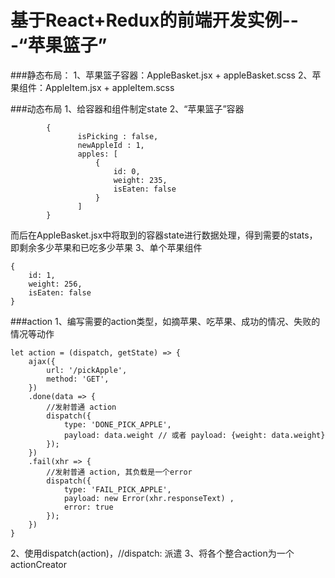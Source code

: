 # 基于React+Redux的前端开发实例---“苹果篮子”

###静态布局：
    1、苹果篮子容器：AppleBasket.jsx + appleBasket.scss
    2、苹果组件：AppleItem.jsx + appleItem.scss

###动态布局
1、给容器和组件制定state
2、“苹果篮子”容器
```
        {
               isPicking : false,
               newAppleId : 1,
               apples: [
                   {
                       id: 0,
                       weight: 235,
                       isEaten: false
                   }
               ]
        }
```

而后在AppleBasket.jsx中将取到的容器state进行数据处理，得到需要的stats，即剩余多少苹果和已吃多少苹果
3、单个苹果组件
```
{
    id: 1,
    weight: 256,
    isEaten: false
}
```

###action
1、编写需要的action类型，如摘苹果、吃苹果、成功的情况、失败的情况等动作
```
let action = (dispatch, getState) => { 
    ajax({
        url: '/pickApple',
        method: 'GET',
    })
    .done(data => {
        //发射普通 action
        dispatch({
            type: 'DONE_PICK_APPLE',
            payload: data.weight // 或者 payload: {weight: data.weight}
        }); 
    })
    .fail(xhr => {
        //发射普通 action, 其负载是一个error
        dispatch({
            type: 'FAIL_PICK_APPLE',
            payload: new Error(xhr.responseText) ,
            error: true
        }); 
    })
}
```
2、使用dispatch(action)，//dispatch: 派遣
3、将各个整合action为一个actionCreator